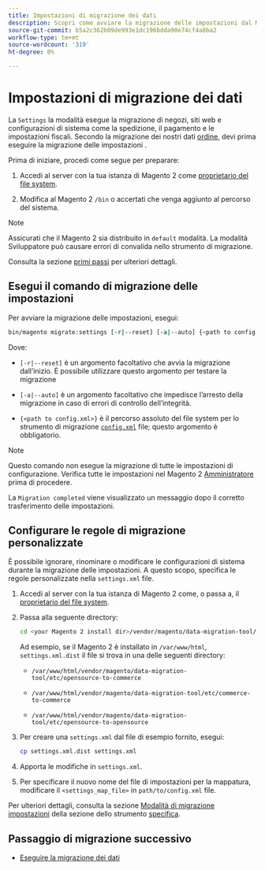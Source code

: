 ```yaml
---
title: Impostazioni di migrazione dei dati
description: Scopri come avviare la migrazione delle impostazioni dal Magento 1 al Magento 2 con [!DNL Data Migration Tool].
source-git-commit: b5a2c362b09de993e1dc196bdda90e74cf4a8ba2
workflow-type: tm+mt
source-wordcount: '319'
ht-degree: 0%

---
```



# Impostazioni di migrazione dei dati

La `Settings` la modalità esegue la migrazione di negozi, siti web e configurazioni di sistema come la spedizione, il pagamento e le impostazioni fiscali. Secondo la migrazione dei nostri dati [ordine](overview.md#migration-order), devi prima eseguire la migrazione delle impostazioni .

Prima di iniziare, procedi come segue per preparare:

1. Accedi al server con la tua istanza di Magento 2 come [proprietario del file system](https://devdocs.magento.com/guides/v2.4/install-gde/prereq/file-sys-perms-over.html).

1. Modifica al Magento 2 `/bin` o accertati che venga aggiunto al percorso del sistema.

>[!NOTE]
>
>Assicurati che il Magento 2 sia distribuito in `default` modalità. La modalità Sviluppatore può causare errori di convalida nello strumento di migrazione.


Consulta la sezione [primi passi](overview.md#first-steps) per ulteriori dettagli.

## Esegui il comando di migrazione delle impostazioni

Per avviare la migrazione delle impostazioni, esegui:

```bash
bin/magento migrate:settings [-r|--reset] [-a|--auto] {<path to config.xml>}
```

Dove:

* `[-r|--reset]` è un argomento facoltativo che avvia la migrazione dall’inizio. È possibile utilizzare questo argomento per testare la migrazione

* `[-a|--auto]` è un argomento facoltativo che impedisce l’arresto della migrazione in caso di errori di controllo dell’integrità.

* `{<path to config.xml>}` è il percorso assoluto del file system per lo strumento di migrazione [`config.xml`](../configure.md#configure-migration-in-vendor-folder) file; questo argomento è obbligatorio.

>[!NOTE]
>
>Questo comando non esegue la migrazione di tutte le impostazioni di configurazione. Verifica tutte le impostazioni nel Magento 2 [Amministratore](https://glossary.magento.com/admin) prima di procedere.


La `Migration completed` viene visualizzato un messaggio dopo il corretto trasferimento delle impostazioni.

## Configurare le regole di migrazione personalizzate

È possibile ignorare, rinominare o modificare le configurazioni di sistema durante la migrazione delle impostazioni. A questo scopo, specifica le regole personalizzate nella `settings.xml` file.

1. Accedi al server con la tua istanza di Magento 2 come, o passa a, il [proprietario del file system](https://devdocs.magento.com/guides/v2.4/install-gde/prereq/file-sys-perms-over.html).

1. Passa alla seguente directory:

   ```bash
   cd <your Magento 2 install dir>/vendor/magento/data-migration-tool/etc/<edition-to-edition>
   ```

   Ad esempio, se il Magento 2 è installato in `/var/www/html`, `settings.xml.dist` il file si trova in una delle seguenti directory:

   * `/var/www/html/vendor/magento/data-migration-tool/etc/opensource-to-commerce`

   * `/var/www/html/vendor/magento/data-migration-tool/etc/commerce-to-commerce`

   * `/var/www/html/vendor/magento/data-migration-tool/etc/opensource-to-opensource`

1. Per creare una `settings.xml` dal file di esempio fornito, esegui:

   ```bash
   cp settings.xml.dist settings.xml
   ```

1. Apporta le modifiche in `settings.xml`.

1. Per specificare il nuovo nome del file di impostazioni per la mappatura, modificare il `<settings_map_file>` in `path/to/config.xml` file.

Per ulteriori dettagli, consulta la sezione [Modalità di migrazione impostazioni](../technical-specification.md#settings-migration-mode) della sezione dello strumento [specifica](../technical-specification.md).

## Passaggio di migrazione successivo

* [Eseguire la migrazione dei dati](data.md)
